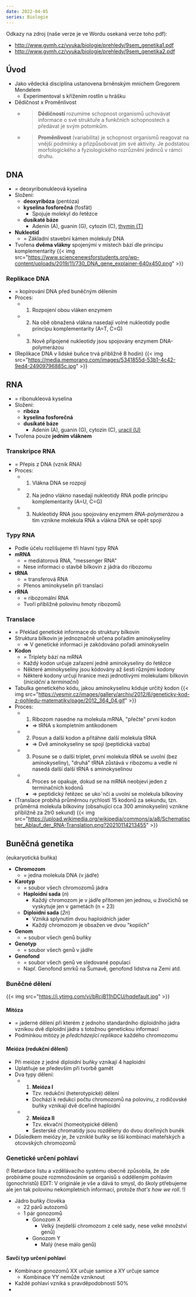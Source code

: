 ```yaml
---
date: 2022-04-05
series: Biologie
---
```


Odkazy na zdroj (naše verze je ve Wordu osekaná verze toho pdf):
- http://www.gymh.cz/vyuka/biologie/prehledy/9sem_genetika1.pdf
- http://www.gymh.cz/vyuka/biologie/prehledy/9sem_genetika2.pdf

## Úvod
- Jako vědecká disciplína ustanovena brněnským mnichem Gregorem Mendelem
	- Experimentoval s křížením rostlin u hrášku
- Dědičnost x Proměnlivost
	- > **Dědičností** rozumíme schopnost organismů uchovávat informace o své struktuře a funkčních schopnostech a předávat je svým potomkům.
	- > **Proměnlivost** (variabilita) je schopnost organismů reagovat na vnější podmínky a přizpůsobovat jim své aktivity. Je podstatou morfologického a fyziologického rozrůznění jedinců v rámci druhu.

## DNA
- = deoxyribonukleová kyselina
- Složení:
	- **deoxyribóza** (pentóza)
	- **kyselina fosforečná** (fosfát)
		- Spojuje molekyl do řetězce
	- **dusíkaté báze**
		- Adenin (A), guanin (G), cytozin (C), <u>thymin (T)</u>
- **Nukleotid**
	- = Základní stavební kámen molekuly DNA
- Tvořena **dvěma vlákny** spojenými v místech bází dle principu komplementarity
{{< img src="https://www.sciencenewsforstudents.org/wp-content/uploads/2019/11/730_DNA_gene_explainer-640x450.png" >}}
### Replikace DNA
- = kopírování DNA před buněčným dělením
- Proces:
	- 1. Rozpojení obou vláken enzymem
	- 2. Na obě obnažená vlákna nasedají volné nukleotidy podle principu komplementarity (A=T, C=G)
	- 3. Nově připojené nukleotidy jsou spojovány enzymem DNA-polymerázou
- (Replikace DNA v lidské buňce trvá přibližně 8 hodin)
{{< img src="https://media.memorang.com/images/5341855d-53b1-4c42-9ed4-24909796885c.jpg" >}}

## RNA
- = ribonukleová kyselina
- Složení:
	- **ribóza**
	- **kyselina fosforečná**
	- **dusíkaté báze**
		- Adenin (A), guanin (G), cytozin (C), <u>uracil (U)</u>
- Tvořena pouze **jedním vláknem**

### Transkripce RNA
- = Přepis z DNA (vznik RNA)
- Proces:
	- 1. Vlákna DNA se rozpojí
	- 2. Na jedno vlákno nasedají nukleotidy RNA podle principu komplementarity (A=U, C=G)
	- 3. Nukleotidy RNA jsou spojovány enzymem *RNA-polymerázou* a tím vznikne molekula RNA a vlákna DNA se opět spojí

### Typy RNA
- Podle účelu rozlišujeme tři hlavní typy RNA
- **mRNA**
	- = mediátorová RNA, "messenger RNA"
	- Nese informaci o stavbě bílkovin z jádra do ribozomu
- **tRNA**
	- = transferová RNA
	- Přenos aminokyselin při translaci
- **rRNA**
	- = ribozomální RNA
	- Tvoří přibližně polovinu hmoty ribozomů

### Translace
- = Překlad genetické informace do struktury bílkovin
- Struktura bílkovin je jednoznačně určena pořadím aminokyseliny
	- => V genetické informaci je zakódováno pořadí aminokyselin
- **Kodon**
	- = Triplety bází na mRNA
	- Každý kodon určuje zařazení jedné aminokyseliny do řetězce
	- Některé aminokyseliny jsou kódovány až šesti různými kodony
	- Některé kodony určují hranice mezi jednotlivými molekulami bílkovin (*iniciáční* a *terminační*)
- Tabulka genetického kódu, jakou aminokyselinu kóduje určitý kodon
{{< img src="https://vesmir.cz/images/gallery/archiv/2012/6/geneticky-kod-z-pohledu-matematiky/page/2012_364_04.gif" >}}
- Proces:
	- 1. Ribozom nasedne na molekula mRNA, "přečte" první kodon
		- => tRNA s kompletním antikodonem
	- 2. Posun a další kodon a přitáhne další molekula tRNA
		- => Dvě aminokyseliny se spojí (peptidická vazba)
	- 3. Posune se o další triplet, první molekula tRNA se uvolní (bez aminokyseliny), "druhá" tRNA zůstává v ribozomu a vedle ní nasedá další další tRNA s aminokyselinou
	- 4. Proces se opakuje, dokud se na mRNA neobjeví jeden z terminačních kodonů
		- => peptidický řetězec se ukoˇnčí a uvolní se molekula bílkoviny
- (Translace probíhá průměrnou rychlostí 15 kodonů za sekundu, tzn. průměrná molekula bílkoviny (obsahující cca 300 aminokyselin) vznikne přibližně za 2tr0 sekund)
{{< img src="https://upload.wikimedia.org/wikipedia/commons/a/a8/Schematischer_Ablauf_der_RNA-Translation.png?20210114213455" >}}

## Buněčná genetika
(eukaryotická buňka)
- **Chromozom**
	- = jedna molekula DNA (v jádře)
- **Karotyp**
	- = soubor všech chromozomů jádra
	- **Haploidní sada** (*n*)
		- Každý chromozom je v jádře přítomen jen jednou, u živočichů se vyskytuje jen v gametách (n = 23)
	- **Diploidní sada** (*2n*)
		- Vzniká splynutím dvou haploidních jader
		- Každý chromozom je obsažen ve dvou "kopiích"
- **Genom**
	- = soubor všech genů buňky
- **Genotyp**
	- = soubor všech genů v jádře
- **Genofond**
	- = soubor všech genů ve sledované populaci
	- Např. Genofond smrků na Šumavě, genofond lidstva na Zemi atd.

### Buněčné dělení
{{< img src="https://i.ytimg.com/vi/bRcjB11hDCU/hqdefault.jpg" >}}
#### Mitóza
- = jaderné dělení při kterém z jednoho standardního diploidního jádra vznikou dvě diploidní jádra s totožnou genetickou informací
- Podmínkou mitózy je *předcházející replikace* každého chromozomu

#### Meióza (redukční dělení)
- Při meióze z jedné diploidní buňky vznikají 4 haploidní
- Uplatňuje se především při tvorbě gamět
- Dva typy dělení:
	- 1. **Meióza I**
		- Tzv. redukční (heterotypické) dělení
		- Dochází k redukci počtu chromozomů na polovinu, z rodičovské buňky vznikají dvě dceřiné haploidní
	- 2. **Meióza II**
		- Tzv. ekvační (homeotypické dělení)
		- Sesterské chromatidy jsou rozděleny do dvou dceřiných buněk
- Důsledkem meiózy je, že vzniklé buňky se liší kombinací mateřských a otcovských chromozomů
### Genetické určení pohlaví
(!
Retardace listu a vzdělávacího systému obecně způsobila, že zde probíráme pouze rozmnožováním se organisů s odděleným pohlavím (gonochristů) 
EDIT: V originále je vše a dává to smysl, do školy ptřebujeme ale jen tak polovinu nekompletních informací, protože *that's how we roll*.
!)
- Jádro buňky člověka
	- 22 párů autozomů
	- 1 pár gonozomů
		- Gonozom X
			- Velký (nejdelší chromozom z celé sady, nese velké množství genů)
		- Gonozom Y
			- Malý (nese málo genů)

#### Savčí typ určení pohlaví
- Kombinace gonozomů XX určuje samice a XY určuje samce
	- Kombinace YY nemůže vzniknout
- Každé pohlaví vzniká s pravděpodobností 50%
- 
